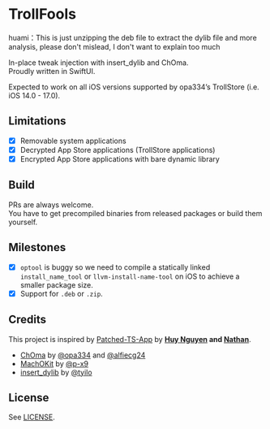 # TrollFools

huami：This is just unzipping the deb file to extract the dylib file and more analysis, please don't mislead, I don't want to explain too much

In-place tweak injection with insert_dylib and ChOma.  
Proudly written in SwiftUI.  

Expected to work on all iOS versions supported by opa334’s TrollStore (i.e. iOS 14.0 - 17.0).

## Limitations

- [x] Removable system applications
- [x] Decrypted App Store applications (TrollStore applications)
- [x] Encrypted App Store applications with bare dynamic library

## Build

PRs are always welcome.  
You have to get precompiled binaries from released packages or build them yourself.

## Milestones

- [x] `optool` is buggy so we need to compile a statically linked `install_name_tool` or `llvm-install-name-tool` on iOS to achieve a smaller package size.
- [x] Support for `.deb` or `.zip`.

## Credits

This project is inspired by [Patched-TS-App](https://github.com/34306/Patched-TS-App) by **[Huy Nguyen](https://x.com/Little_34306) and [Nathan](https://x.com/dedbeddedbed)**.

- [ChOma](https://github.com/opa334/ChOma) by [@opa334](https://github.com/opa334) and [@alfiecg24](https://github.com/alfiecg24)
- [MachOKit](https://github.com/p-x9/MachOKit) by [@p-x9](https://github.com/p-x9)
- [insert_dylib](https://github.com/tyilo/insert_dylib) by [@tyilo](https://github.com/tyilo)

## License

See [LICENSE](LICENSE).
